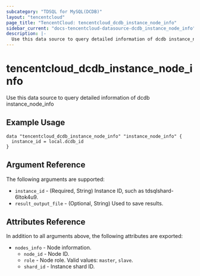 ```yaml
---
subcategory: "TDSQL for MySQL(DCDB)"
layout: "tencentcloud"
page_title: "TencentCloud: tencentcloud_dcdb_instance_node_info"
sidebar_current: "docs-tencentcloud-datasource-dcdb_instance_node_info"
description: |-
  Use this data source to query detailed information of dcdb instance_node_info
---
```


# tencentcloud_dcdb_instance_node_info

Use this data source to query detailed information of dcdb instance_node_info

## Example Usage

```hcl
data "tencentcloud_dcdb_instance_node_info" "instance_node_info" {
  instance_id = local.dcdb_id
}
```

## Argument Reference

The following arguments are supported:

* `instance_id` - (Required, String) Instance ID, such as tdsqlshard-6ltok4u9.
* `result_output_file` - (Optional, String) Used to save results.

## Attributes Reference

In addition to all arguments above, the following attributes are exported:

* `nodes_info` - Node information.
  * `node_id` - Node ID.
  * `role` - Node role. Valid values: `master`, `slave`.
  * `shard_id` - Instance shard ID.



